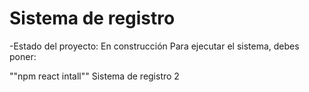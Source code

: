 <h1> Sistema de registro </h1>
-Estado del proyecto: En construcción
Para ejecutar el sistema, debes poner:

""npm react intall""
Sistema de registro 2
